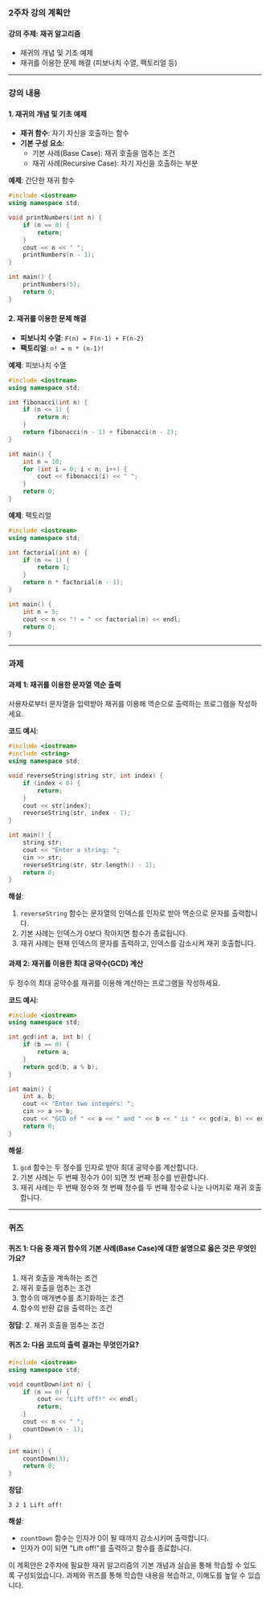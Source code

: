 ### 2주차 강의 계획안

#### 강의 주제: 재귀 알고리즘
- 재귀의 개념 및 기초 예제
- 재귀를 이용한 문제 해결 (피보나치 수열, 팩토리얼 등)

---

### 강의 내용

#### 1. 재귀의 개념 및 기초 예제
- **재귀 함수**: 자기 자신을 호출하는 함수
- **기본 구성 요소**:
  - 기본 사례(Base Case): 재귀 호출을 멈추는 조건
  - 재귀 사례(Recursive Case): 자기 자신을 호출하는 부분

**예제**: 간단한 재귀 함수
```cpp
#include <iostream>
using namespace std;

void printNumbers(int n) {
    if (n == 0) {
        return;
    }
    cout << n << " ";
    printNumbers(n - 1);
}

int main() {
    printNumbers(5);
    return 0;
}
```

#### 2. 재귀를 이용한 문제 해결
- **피보나치 수열**: `F(n) = F(n-1) + F(n-2)`
- **팩토리얼**: `n! = n * (n-1)!`

**예제**: 피보나치 수열
```cpp
#include <iostream>
using namespace std;

int fibonacci(int n) {
    if (n <= 1) {
        return n;
    }
    return fibonacci(n - 1) + fibonacci(n - 2);
}

int main() {
    int n = 10;
    for (int i = 0; i < n; i++) {
        cout << fibonacci(i) << " ";
    }
    return 0;
}
```

**예제**: 팩토리얼
```cpp
#include <iostream>
using namespace std;

int factorial(int n) {
    if (n <= 1) {
        return 1;
    }
    return n * factorial(n - 1);
}

int main() {
    int n = 5;
    cout << n << "! = " << factorial(n) << endl;
    return 0;
}
```

---

### 과제

#### 과제 1: 재귀를 이용한 문자열 역순 출력
사용자로부터 문자열을 입력받아 재귀를 이용해 역순으로 출력하는 프로그램을 작성하세요.

**코드 예시**:
```cpp
#include <iostream>
#include <string>
using namespace std;

void reverseString(string str, int index) {
    if (index < 0) {
        return;
    }
    cout << str[index];
    reverseString(str, index - 1);
}

int main() {
    string str;
    cout << "Enter a string: ";
    cin >> str;
    reverseString(str, str.length() - 1);
    return 0;
}
```

**해설**:
1. `reverseString` 함수는 문자열의 인덱스를 인자로 받아 역순으로 문자를 출력합니다.
2. 기본 사례는 인덱스가 0보다 작아지면 함수가 종료됩니다.
3. 재귀 사례는 현재 인덱스의 문자를 출력하고, 인덱스를 감소시켜 재귀 호출합니다.

#### 과제 2: 재귀를 이용한 최대 공약수(GCD) 계산
두 정수의 최대 공약수를 재귀를 이용해 계산하는 프로그램을 작성하세요.

**코드 예시**:
```cpp
#include <iostream>
using namespace std;

int gcd(int a, int b) {
    if (b == 0) {
        return a;
    }
    return gcd(b, a % b);
}

int main() {
    int a, b;
    cout << "Enter two integers: ";
    cin >> a >> b;
    cout << "GCD of " << a << " and " << b << " is " << gcd(a, b) << endl;
    return 0;
}
```

**해설**:
1. `gcd` 함수는 두 정수를 인자로 받아 최대 공약수를 계산합니다.
2. 기본 사례는 두 번째 정수가 0이 되면 첫 번째 정수를 반환합니다.
3. 재귀 사례는 두 번째 정수와 첫 번째 정수를 두 번째 정수로 나눈 나머지로 재귀 호출합니다.

---

### 퀴즈

#### 퀴즈 1: 다음 중 재귀 함수의 기본 사례(Base Case)에 대한 설명으로 옳은 것은 무엇인가요?
1. 재귀 호출을 계속하는 조건
2. 재귀 호출을 멈추는 조건
3. 함수의 매개변수를 초기화하는 조건
4. 함수의 반환 값을 출력하는 조건

**정답**: 2. 재귀 호출을 멈추는 조건

#### 퀴즈 2: 다음 코드의 출력 결과는 무엇인가요?
```cpp
#include <iostream>
using namespace std;

void countDown(int n) {
    if (n == 0) {
        cout << "Lift off!" << endl;
        return;
    }
    cout << n << " ";
    countDown(n - 1);
}

int main() {
    countDown(3);
    return 0;
}
```

**정답**:
```
3 2 1 Lift off!
```

**해설**:
- `countDown` 함수는 인자가 0이 될 때까지 감소시키며 출력합니다.
- 인자가 0이 되면 "Lift off!"를 출력하고 함수를 종료합니다.

이 계획안은 2주차에 필요한 재귀 알고리즘의 기본 개념과 실습을 통해 학습할 수 있도록 구성되었습니다. 과제와 퀴즈를 통해 학습한 내용을 복습하고, 이해도를 높일 수 있습니다.
